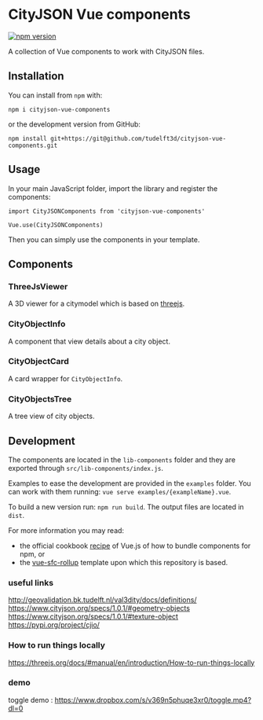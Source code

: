 # CityJSON Vue components

[![npm version](https://badge.fury.io/js/cityjson-vue-components.svg)](https://badge.fury.io/js/cityjson-vue-components)

A collection of Vue components to work with CityJSON files.

## Installation

You can install from `npm` with:

`
npm i cityjson-vue-components
`

or the development version from GitHub:

`
npm install git+https://git@github.com/tudelft3d/cityjson-vue-components.git
`

## Usage

In your main JavaScript folder, import the library and register the components:

```
import CityJSONComponents from 'cityjson-vue-components'

Vue.use(CityJSONComponents)
```

Then you can simply use the components in your template.

## Components

### ThreeJsViewer

A 3D viewer for a citymodel which is based on [threejs](https://threejs.org/).

### CityObjectInfo

A component that view details about a city object.

### CityObjectCard

A card wrapper for `CityObjectInfo`.

### CityObjectsTree

A tree view of city objects.

## Development

The components are located in the `lib-components` folder and they are exported through `src/lib-components/index.js`.

Examples to ease the development are provided in the `examples` folder. You can work with them running: `vue serve examples/{exampleName}.vue`.

To build a new version run: `npm run build`. The output files are located in `dist`.

For more information you may read:
- the official cookbook [recipe](https://vuejs.org/v2/cookbook/packaging-sfc-for-npm.html) of Vue.js of how to bundle components for npm, or
- the [vue-sfc-rollup](https://github.com/team-innovation/vue-sfc-rollup) template upon which this repository is based.


### useful links
http://geovalidation.bk.tudelft.nl/val3dity/docs/definitions/  
https://www.cityjson.org/specs/1.0.1/#geometry-objects  
https://www.cityjson.org/specs/1.0.1/#texture-object  
https://pypi.org/project/cjio/  


### How to run things locally
https://threejs.org/docs/#manual/en/introduction/How-to-run-things-locally 


### demo
toggle demo : https://www.dropbox.com/s/v369n5phuqe3xr0/toggle.mp4?dl=0

